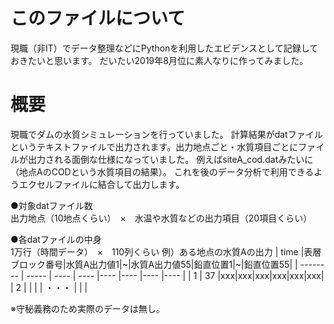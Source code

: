 # このファイルについて
現職（非IT）でデータ整理などにPythonを利用したエビデンスとして記録しておきたいと思います。
だいたい2019年8月位に素人なりに作ってみました。

# 概要
現職でダムの水質シミュレーションを行っていました。
計算結果がdatファイルというテキストファイルで出力されます。出力地点ごと・水質項目ごとにファイルが出力される面倒な仕様になっていました。
例えばsiteA_cod.datみたいに（地点AのCODという水質項目の結果）。
これを後のデータ分析で利用できるようエクセルファイルに結合して出力します。

●対象datファイル数<br>
出力地点（10地点くらい）　×　水温や水質などの出力項目（20項目くらい）

●各datファイルの中身<br>
1万行（時間データ）　×　110列くらい
例）ある地点の水質Aの出力
| time |表層ブロック番号|水質A出力値1|~|水質A出力値55|鉛直位置1|~|鉛直位置55|
| -------- | ----- | ---- | ---- |---- |---- |---- |---- |
| 1  |  37 |xxx|xxx|xxx|xxx|xxx|xxx|
| 2  |   | |
| ・・・  | | |


※守秘義務のため実際のデータは無し。
